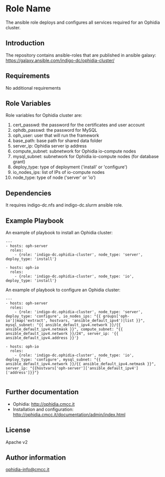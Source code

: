 Role Name
=========

The ansible role deploys and configures all services required for an Ophidia cluster. 

Introduction
------------

The repository contains ansible-roles that are published in
ansible galaxy: https://galaxy.ansible.com/indigo-dc/ophidia-cluster/

Requirements
------------

No additional requirements

Role Variables
--------------

Role variables for Ophidia cluster are:

1. cert_passwd: the password for the certificates and user account
2. ophdb_passwd: the password for MySQL
3. oph_user: user that will run the framework
4. base_path: base path for shared data folder
5. server_ip: Ophidia server ip address
6. compute_subnet: subnetwork for Ophidia io-compute nodes
7. mysql_subnet: subnetwork for Ophidia io-compute nodes (for database grant)
8. deploy_type: type of deployment ('install' or 'configure')
9. io_nodes_ips: list of IPs of io-compute nodes
10. node_type: type of node ('server' or 'io')

Dependencies
------------

It requires indigo-dc.nfs and indigo-dc.slurm ansible role.

Example Playbook
----------------

An example of playbook to install an Ophidia cluster:

```
---
- hosts: oph-server
  roles:
    - {role: 'indigo-dc.ophidia-cluster', node_type: 'server', deploy_type: 'install'}

- hosts: oph-io
  roles:
    - {role: 'indigo-dc.ophidia-cluster', node_type: 'io', deploy_type: 'install'}

```

An example of playbook to configure an Ophidia cluster:

```
---
- hosts: oph-server
  roles:
    - {role: 'indigo-dc.ophidia-cluster', node_type: 'server', deploy_type: 'configure', io_nodes_ips: "{{ groups['oph-io']|map('extract', hostvars, 'ansible_default_ipv4')|list }}", mysql_subnet: "{{ ansible_default_ipv4.network }}/{{ ansible_default_ipv4.netmask }}", compute_subnet: "{{ ansible_default_ipv4.network }}/24", server_ip: '{{ ansible_default_ipv4.address }}'}

- hosts: oph-io
  roles:
    - {role: 'indigo-dc.ophidia-cluster', node_type: 'io', deploy_type: 'configure', mysql_subnet: "{{ ansible_default_ipv4.network }}/{{ ansible_default_ipv4.netmask }}", server_ip: "{{hostvars['oph-server']['ansible_default_ipv4']['address']}}"}


```

Further documentation
---------------------

* Ophidia: http://ophidia.cmcc.it
* Installation and configuration: http://ophidia.cmcc.it/documentation/admin/index.html

License
-------

Apache v2


Author information
------------------

ophidia-info@cmcc.it

